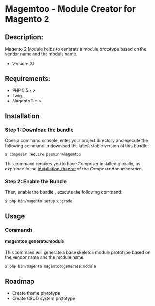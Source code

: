 Magemtoo - Module Creator for Magento 2
====================

Description:
----------

Magento 2 Module helps to generate a module prototype based on the vendor name and the module name.

 - version: 0.1

Requirements:
----------
 - PHP 5.5.x >
 - Twig
 - Magento 2.x >

Installation
------------

### Step 1: Download the bundle


Open a command console, enter your project directory and execute the
following command to download the latest stable version of this bundle:

```bash
$ composer require pleminh/magemtoo
```

This command requires you to have Composer installed globally, as explained
in the [installation chapter](https://getcomposer.org/doc/00-intro.md)
of the Composer documentation.

### Step 2: Enable the Bundle

Then, enable the bundle , execute the following command:

```bash
$ php bin/magento setup:upgrade
```


Usage
-----

### Commands


#### magemtoo:generate:module

This command will generate a base skeleton module prototype based on the vendor name and the module name.

```bash
$ php bin/magento magemtoo:generate:module
```


Roadmap
----------
- Create theme prototype 
- Create CRUD system prototype 








